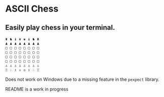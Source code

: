 # ASCII Chess
## Easily play chess in your terminal.
```
♜ ♞ ♝ ♛ ♚ ♝ ♞ ♜ 
♟︎ ♟︎ ♟︎ ♟︎ ♟︎ ♟︎ ♟︎ ♟︎ 
▢ ▢ ▢ ▢ ▢ ▢ ▢ ▢ 
▢ ▢ ▢ ▢ ▢ ▢ ▢ ▢ 
▢ ▢ ▢ ▢ ▢ ▢ ▢ ▢ 
▢ ▢ ▢ ▢ ▢ ▢ ▢ ▢ 
♙ ♙ ♙ ♙ ♙ ♙ ♙ ♙ 
♖ ♘ ♗ ♕ ♔ ♗ ♘ ♖
```

Does not work on Windows due to a missing feature in the `pexpect` library.

README is a work in progress
